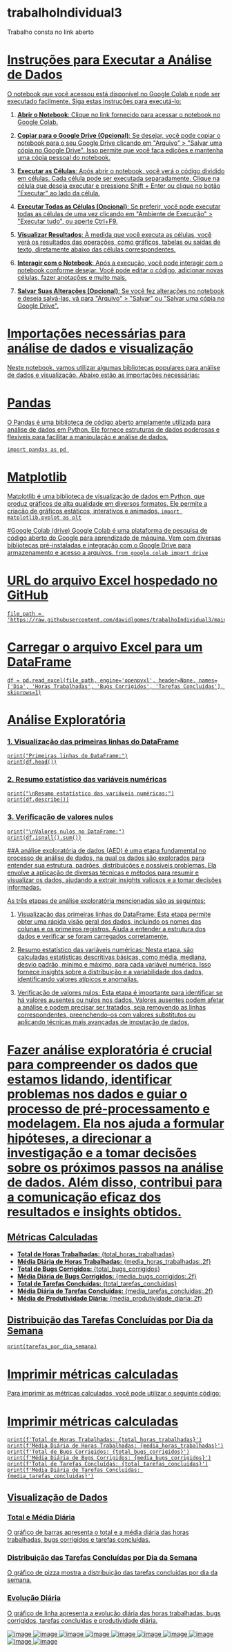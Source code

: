 # trabalhoIndividual3
Trabalho consta no link aberto <a href="https://colab.research.google.com/drive/1FJEXZnYbG8PDcAIWinouqRKvnP5qGRet?usp=sharing"/>  

# Instruções para Executar a Análise de Dados

O notebook que você acessou está disponível no Google Colab e pode ser executado facilmente. Siga estas instruções para executá-lo:

1. **Abrir o Notebook**: Clique no link fornecido para acessar o notebook no Google Colab.

2. **Copiar para o Google Drive (Opcional)**: Se desejar, você pode copiar o notebook para o seu Google Drive clicando em "Arquivo" > "Salvar uma cópia no Google Drive". Isso permite que você faça edições e mantenha uma cópia pessoal do notebook.

3. **Executar as Células**: Após abrir o notebook, você verá o código dividido em células. Cada célula pode ser executada separadamente. Clique na célula que deseja executar e pressione Shift + Enter ou clique no botão "Executar" ao lado da célula.

4. **Executar Todas as Células (Opcional)**: Se preferir, você pode executar todas as células de uma vez clicando em "Ambiente de Execução" > "Executar tudo", ou aperte Ctrl+F9.

5. **Visualizar Resultados**: À medida que você executa as células, você verá os resultados das operações, como gráficos, tabelas ou saídas de texto, diretamente abaixo das células correspondentes.

6. **Interagir com o Notebook**: Após a execução, você pode interagir com o notebook conforme desejar. Você pode editar o código, adicionar novas células, fazer anotações e muito mais.

7. **Salvar Suas Alterações (Opcional)**: Se você fez alterações no notebook e deseja salvá-las, vá para "Arquivo" > "Salvar" ou "Salvar uma cópia no Google Drive".


# Importações necessárias para análise de dados e visualização

Neste notebook, vamos utilizar algumas bibliotecas populares para análise de dados e visualização. Abaixo estão as importações necessárias:


# Pandas
O Pandas é uma biblioteca de código aberto amplamente utilizada para análise de dados em Python.
Ele fornece estruturas de dados poderosas e flexíveis para facilitar a manipulação e análise de dados.

```import pandas as pd ```

# Matplotlib
Matplotlib é uma biblioteca de visualização de dados em Python, que produz gráficos de alta qualidade em diversos formatos.
Ele permite a criação de gráficos estáticos, interativos e animados.
```import matplotlib.pyplot as plt```

#Google Colab (drive)
Google Colab é uma plataforma de pesquisa de código aberto do Google para aprendizado de máquina.
Vem com diversas bibliotecas pré-instaladas e integração com o Google Drive para armazenamento e acesso a arquivos.
```from google.colab import drive```

# URL do arquivo Excel hospedado no GitHub
```
file_path = 'https://raw.githubusercontent.com/davidlgomes/trabalhoIndividual3/main/planilhaTrab3.xlsx'
``` 

# Carregar o arquivo Excel para um DataFrame
```
df = pd.read_excel(file_path, engine='openpyxl', header=None, names=['Dia', 'Horas Trabalhadas', 'Bugs Corrigidos', 'Tarefas Concluídas'], skiprows=1)
```
# Análise Exploratória
### 1. Visualização das primeiras linhas do DataFrame
```
print("Primeiras linhas do DataFrame:")
print(df.head())
```
### 2. Resumo estatístico das variáveis numéricas
```
print("\nResumo estatístico das variáveis numéricas:")
print(df.describe())
```
### 3. Verificação de valores nulos
```
print("\nValores nulos no DataFrame:")
print(df.isnull().sum())
```

##A análise exploratória de dados (AED) é uma etapa fundamental no processo de análise de dados, na qual os dados são explorados para entender sua estrutura, padrões, distribuições e possíveis problemas. Ela envolve a aplicação de diversas técnicas e métodos para resumir e visualizar os dados, ajudando a extrair insights valiosos e a tomar decisões informadas.

As três etapas de análise exploratória mencionadas são as seguintes:

1. Visualização das primeiras linhas do DataFrame: Esta etapa permite obter uma rápida visão geral dos dados, incluindo os nomes das colunas e os primeiros registros. Ajuda a entender a estrutura dos dados e verificar se foram carregados corretamente.

2. Resumo estatístico das variáveis numéricas: Nesta etapa, são calculadas estatísticas descritivas básicas, como média, mediana, desvio padrão, mínimo e máximo, para cada variável numérica. Isso fornece insights sobre a distribuição e a variabilidade dos dados, identificando valores atípicos e anomalias.

3. Verificação de valores nulos: Esta etapa é importante para identificar se há valores ausentes ou nulos nos dados. Valores ausentes podem afetar a análise e podem precisar ser tratados, seja removendo as linhas correspondentes, preenchendo-os com valores substitutos ou aplicando técnicas mais avançadas de imputação de dados.

# Fazer análise exploratória é crucial para compreender os dados que estamos lidando, identificar problemas nos dados e guiar o processo de pré-processamento e modelagem. Ela nos ajuda a formular hipóteses, a direcionar a investigação e a tomar decisões sobre os próximos passos na análise de dados. Além disso, contribui para a comunicação eficaz dos resultados e insights obtidos.

## Métricas Calculadas

- **Total de Horas Trabalhadas:** {total_horas_trabalhadas}
- **Média Diária de Horas Trabalhadas:** {media_horas_trabalhadas:.2f}
- **Total de Bugs Corrigidos:** {total_bugs_corrigidos}
- **Média Diária de Bugs Corrigidos:** {media_bugs_corrigidos:.2f}
- **Total de Tarefas Concluídas:** {total_tarefas_concluidas}
- **Média Diária de Tarefas Concluídas:** {media_tarefas_concluidas:.2f}
- **Média de Produtividade Diária:** {media_produtividade_diaria:.2f}

## Distribuição das Tarefas Concluídas por Dia da Semana

```
print(tarefas_por_dia_semana)
```

# Imprimir métricas calculadas

Para imprimir as métricas calculadas, você pode utilizar o seguinte código:

# Imprimir métricas calculadas
```
print(f'Total de Horas Trabalhadas: {total_horas_trabalhadas}')
print(f'Média Diária de Horas Trabalhadas: {media_horas_trabalhadas}')
print(f'Total de Bugs Corrigidos: {total_bugs_corrigidos}')
print(f'Média Diária de Bugs Corrigidos: {media_bugs_corrigidos}')
print(f'Total de Tarefas Concluídas: {total_tarefas_concluidas}')
print(f'Média Diária de Tarefas Concluídas: {media_tarefas_concluidas}')
```

## Visualização de Dados

### Total e Média Diária

O gráfico de barras apresenta o total e a média diária das horas trabalhadas, bugs corrigidos e tarefas concluídas.


### Distribuição das Tarefas Concluídas por Dia da Semana

O gráfico de pizza mostra a distribuição das tarefas concluídas por dia da semana.


### Evolução Diária

O gráfico de linha apresenta a evolução diária das horas trabalhadas, bugs corrigidos, tarefas concluídas e produtividade diária.





![image](https://github.com/davidlgomes/trabalhoIndividual3/assets/47571290/b202ddfd-6409-42a6-9c10-bed6a09a2aee)
![image](https://github.com/davidlgomes/trabalhoIndividual3/assets/47571290/486e1df7-31ae-43ef-bf05-477e895133e6)
![image](https://github.com/davidlgomes/trabalhoIndividual3/assets/47571290/624a8479-cfca-4f83-88d6-a22985ffc3c1)
![image](https://github.com/davidlgomes/trabalhoIndividual3/assets/47571290/43ccc3e4-ee65-4b21-8bb8-84eee6079439)
![image](https://github.com/davidlgomes/trabalhoIndividual3/assets/47571290/a9a97ecd-9c54-41fb-8523-28b309c7faa8)
![image](https://github.com/davidlgomes/trabalhoIndividual3/assets/47571290/e80fffd2-2bb4-4b5c-baa0-43c703f3eec1)
![image](https://github.com/davidlgomes/trabalhoIndividual3/assets/47571290/59fe3746-5872-4902-bc1c-14bdeed63190)
![image](https://github.com/davidlgomes/trabalhoIndividual3/assets/47571290/324943ed-1a4c-462c-adb3-46d6b4152f65)
![image](https://github.com/davidlgomes/trabalhoIndividual3/assets/47571290/99cab74c-3945-4d9b-ab5d-a9792734e12c)
![image](https://github.com/davidlgomes/trabalhoIndividual3/assets/47571290/ce133012-e267-4b9a-a708-f6050fdc7ed8)
